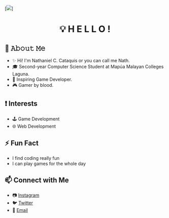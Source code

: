 [<img src="https://www.pinterest.nz/pin/126663808259167697/"/>]


# **<div align="center">💡 H E L L O !</div>**
## :book: 𝙰𝚋𝚘𝚞𝚝 𝙼𝚎

 - :sparkles: Hi! I'm Nathaniel C. Cataquis or you can call me Nath.
 - 🎓 Second-year Computer Science Student at Mapúa Malayan Colleges Laguna.
 - 🎲 Inspiring Game Developer.
 - 🎮 Gamer by blood.

## ❗ Interests
- 🕹️ Game Development
- 🌐 Web Development

## ⚡ Fun Fact
- I find coding really fun
- I can play games for the whole day
 
## 📫 Connect with Me
- 📷 [Instagram](https://www.instagram.com/notnath.jpeg/)
- 🐦 [Twitter](https://twitter.com/nthnlctqs)
- 📧 [Email](Candavanathan@gmail.com)

##
##
